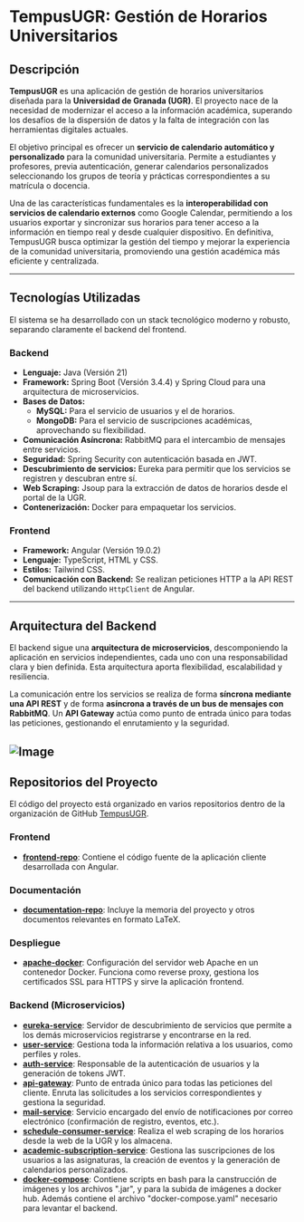 # TempusUGR: Gestión de Horarios Universitarios

## Descripción

**TempusUGR** es una aplicación de gestión de horarios universitarios diseñada para la **Universidad de Granada (UGR)**. El proyecto nace de la necesidad de modernizar el acceso a la información académica, superando los desafíos de la dispersión de datos y la falta de integración con las herramientas digitales actuales.

El objetivo principal es ofrecer un **servicio de calendario automático y personalizado** para la comunidad universitaria. Permite a estudiantes y profesores, previa autenticación, generar calendarios personalizados seleccionando los grupos de teoría y prácticas correspondientes a su matrícula o docencia.

Una de las características fundamentales es la **interoperabilidad con servicios de calendario externos** como Google Calendar, permitiendo a los usuarios exportar y sincronizar sus horarios para tener acceso a la información en tiempo real y desde cualquier dispositivo. En definitiva, TempusUGR busca optimizar la gestión del tiempo y mejorar la experiencia de la comunidad universitaria, promoviendo una gestión académica más eficiente y centralizada.

---

## Tecnologías Utilizadas

El sistema se ha desarrollado con un stack tecnológico moderno y robusto, separando claramente el backend del frontend.

### **Backend**
* **Lenguaje:** Java (Versión 21) 
* **Framework:** Spring Boot (Versión 3.4.4) y Spring Cloud para una arquitectura de microservicios.
* **Bases de Datos:**
    * **MySQL:** Para el servicio de usuarios y el de horarios.
    * **MongoDB:** Para el servicio de suscripciones académicas, aprovechando su flexibilidad.
* **Comunicación Asíncrona:** RabbitMQ para el intercambio de mensajes entre servicios.
* **Seguridad:** Spring Security con autenticación basada en JWT.
* **Descubrimiento de servicios:** Eureka para permitir que los servicios se registren y descubran entre sí.
* **Web Scraping:** Jsoup para la extracción de datos de horarios desde el portal de la UGR.
* **Contenerización:** Docker para empaquetar los servicios.

### **Frontend**
* **Framework:** Angular (Versión 19.0.2) 
* **Lenguaje:** TypeScript, HTML y CSS.
* **Estilos:** Tailwind CSS.
* **Comunicación con Backend:** Se realizan peticiones HTTP a la API REST del backend utilizando `HttpClient` de Angular.

---

## Arquitectura del Backend

El backend sigue una **arquitectura de microservicios**, descomponiendo la aplicación en servicios independientes, cada uno con una responsabilidad clara y bien definida. Esta arquitectura aporta flexibilidad, escalabilidad y resiliencia.

La comunicación entre los servicios se realiza de forma **síncrona mediante una API REST** y de forma **asíncrona a través de un bus de mensajes con RabbitMQ**. Un **API Gateway** actúa como punto de entrada único para todas las peticiones, gestionando el enrutamiento y la seguridad.

![Image](https://github.com/user-attachments/assets/e55c7df3-9a68-4ebc-90a3-4ebba47cf05c)
---

## Repositorios del Proyecto

El código del proyecto está organizado en varios repositorios dentro de la organización de GitHub [TempusUGR](https://github.com/TempusUGR).

### **Frontend**
* [**frontend-repo**](https://github.com/TempusUGR/frontend-repo): Contiene el código fuente de la aplicación cliente desarrollada con Angular.

### **Documentación**
* [**documentation-repo**](https://github.com/TempusUGR/documentation-repo): Incluye la memoria del proyecto y otros documentos relevantes en formato LaTeX.

### **Despliegue**
* [**apache-docker**](https://github.com/TempusUGR/apache-docker): Configuración del servidor web Apache en un contenedor Docker. Funciona como reverse proxy, gestiona los certificados SSL para HTTPS y sirve la aplicación frontend.

### **Backend (Microservicios)**
* [**eureka-service**](https://github.com/TempusUGR/eureka-service): Servidor de descubrimiento de servicios que permite a los demás microservicios registrarse y encontrarse en la red.
* [**user-service**](https://github.com/TempusUGR/user-service): Gestiona toda la información relativa a los usuarios, como perfiles y roles.
* [**auth-service**](https://github.com/TempusUGR/auth-service): Responsable de la autenticación de usuarios y la generación de tokens JWT.
* [**api-gateway**](https://github.com/TempusUGR/api-gateway): Punto de entrada único para todas las peticiones del cliente. Enruta las solicitudes a los servicios correspondientes y gestiona la seguridad.
* [**mail-service**](https://github.com/TempusUGR/mail-service): Servicio encargado del envío de notificaciones por correo electrónico (confirmación de registro, eventos, etc.).
* [**schedule-consumer-service**](https://github.com/TempusUGR/schedule-consumer-service): Realiza el web scraping de los horarios desde la web de la UGR y los almacena.
* [**academic-subscription-service**](https://github.com/TempusUGR/academic-subscription-service): Gestiona las suscripciones de los usuarios a las asignaturas, la creación de eventos y la generación de calendarios personalizados.
* [**docker-compose**](https://github.com/TempusUGR/docker-compose): Contiene scripts en bash para la canstrucción de imágenes y los archivos ".jar", y para la subida de imágenes a docker hub. Además contiene el archivo "docker-compose.yaml" necesario para levantar el backend.
